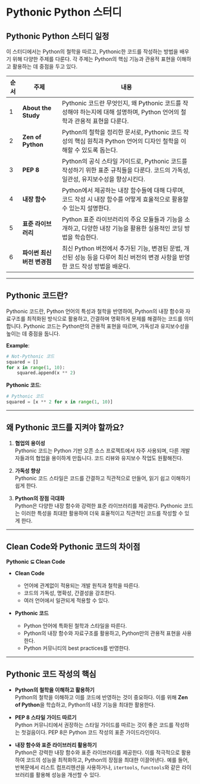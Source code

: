 # **Pythonic Python 스터디**

## **Pythonic Python 스터디 일정**

이 스터디에서는 Python의 철학을 따르고, Pythonic한 코드를 작성하는 방법을 배우기 위해 다양한 주제를 다룬다. 각 주제는 Python의 핵심 기능과 관용적 표현을 이해하고 활용하는 데 중점을 두고 있다. 

| 순서 | 주제                        | 내용                                                                                                                                  |
|------|-----------------------------|---------------------------------------------------------------------------------------------------------------------------------------|
| 1    | **About the Study**          | Pythonic 코드란 무엇인지, 왜 Pythonic 코드를 작성해야 하는지에 대해 설명하며, Python 언어의 철학과 관용적 표현을 다룬다.               |
| 2    | **Zen of Python**            | Python의 철학을 정리한 문서로, Pythonic 코드 작성의 핵심 원칙과 Python 언어의 디자인 철학을 이해할 수 있도록 돕는다.                |
| 3    | **PEP 8**                    | Python의 공식 스타일 가이드로, Pythonic 코드를 작성하기 위한 표준 규칙들을 다룬다. 코드의 가독성, 일관성, 유지보수성을 향상시킨다.   |
| 4    | **내장 함수**                | Python에서 제공하는 내장 함수들에 대해 다루며, 코드 작성 시 내장 함수를 어떻게 효율적으로 활용할 수 있는지 설명한다.               |
| 5    | **표준 라이브러리**           | Python 표준 라이브러리의 주요 모듈들과 기능을 소개하고, 다양한 내장 기능을 활용한 실용적인 코딩 방법을 학습한다.                      |
| 6    | **파이썬 최신 버전 변경점**  | 최신 Python 버전에서 추가된 기능, 변경된 문법, 개선된 성능 등을 다루어 최신 버전의 변경 사항을 반영한 코드 작성 방법을 배운다.      |

---

## **Pythonic 코드란?**
Pythonic 코드란, Python 언어의 특성과 철학을 반영하여, Python의 내장 함수와 자료구조를 최적화된 방식으로 활용하고, 간결하며 명확하게 문제를 해결하는 코드를 의미합니다. Pythonic 코드는 Python만의 관용적 표현을 따르며, 가독성과 유지보수성을 높이는 데 중점을 둡니다.

**Example**:
```python
# Not-Pythonic 코드
squared = []
for x in range(1, 10):
    squared.append(x ** 2)
```

**Pythonic 코드**:
```python
# Pythonic 코드
squared = [x ** 2 for x in range(1, 10)]
```

---

## **왜 Pythonic 코드를 지켜야 할까요?**

1. **협업의 용이성**  
   Pythonic 코드는 Python 기반 오픈 소스 프로젝트에서 자주 사용되며, 다른 개발자들과의 협업을 용이하게 만듭니다. 코드 리뷰와 유지보수 작업도 원활해진다.

2. **가독성 향상**  
   Pythonic 코드 스타일은 코드를 간결하고 직관적으로 만들어, 읽기 쉽고 이해하기 쉽게 한다.

3. **Python의 장점 극대화**  
   Python은 다양한 내장 함수와 강력한 표준 라이브러리를 제공한다. Pythonic 코드는 이러한 특성을 최대한 활용하여 더욱 효율적이고 직관적인 코드를 작성할 수 있게 한다.

---

## **Clean Code와 Pythonic 코드의 차이점**

**Pythonic ⊆ Clean Code**


- **Clean Code**  
  - 언어에 관계없이 적용되는 개발 원칙과 철학을 따른다.  
  - 코드의 가독성, 명확성, 간결성을 강조한다.  
  - 여러 언어에서 일관되게 적용할 수 있다.

- **Pythonic 코드**  
  - Python 언어에 특화된 철학과 스타일을 따른다.  
  - Python의 내장 함수와 자료구조를 활용하고, Python만의 관용적 표현을 사용한다.  
  - Python 커뮤니티의 best practices를 반영한다.

---

## **Pythonic 코드 작성의 핵심**

- **Python의 철학을 이해하고 활용하기**  
   Python의 철학을 이해하고 이를 코드에 반영하는 것이 중요하다. 이를 위해 **Zen of Python**을 학습하고, Python의 내장 기능을 최대한 활용한다.

- **PEP 8 스타일 가이드 따르기**  
   Python 커뮤니티에서 권장하는 스타일 가이드를 따르는 것이 좋은 코드를 작성하는 첫걸음이다. PEP 8은 Python 코드 작성의 표준 가이드라인이다.

- **내장 함수와 표준 라이브러리 활용하기**  
   Python은 강력한 내장 함수와 표준 라이브러리를 제공한다. 이를 적극적으로 활용하여 코드의 성능을 최적화하고, Python의 장점을 최대한 이끌어낸다. 예를 들어, 반복문에서 리스트 컴프리헨션을 사용하거나, `itertools`, `functools`와 같은 라이브러리를 활용해 성능을 개선할 수 있다.